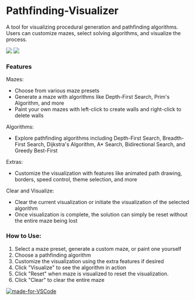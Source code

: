 # Pathfinding-Visualizer
A tool for visualizing procedural generation and pathfinding algorithms.
Users can customize mazes, select solving algorithms, and visualize the process.

![](https://github.com/aleksbrsc/Pathfinding-Visualizer/blob/main/pf-dijkstras.gif)
![](https://github.com/aleksbrsc/Pathfinding-Visualizer/blob/main/pf-dark-and-mazes.gif)

### Features
Mazes: 
- Choose from various maze presets
- Generate a maze with algorithms like Depth-First Search, Prim's Algorithm, and more
- Paint your own mazes with left-click to create walls and right-click to delete walls 

Algorithms:
- Explore pathfinding algorithms including Depth-First Search, Breadth-First Search, Dijkstra's Algorithm, A* Search, Bidirectional Search, and Greedy Best-First

Extras:
- Customize the visualization with features like animated path drawing, borders, speed control, theme selection, and more

Clear and Visualize:
- Clear the current visualization or initiate the visualization of the selected algorithm
- Once visualization is complete, the solution can simply be reset without the entire maze being lost

### How to Use:
1. Select a maze preset, generate a custom maze, or paint one yourself
2. Choose a pathfinding algorithm
3. Customize the visualization using the extra features if desired
4. Click "Visualize" to see the algorithm in action
5. Click "Reset" when maze is visualized to reset the visualization.
6. Click "Clear" to clear the entire maze

[![made-for-VSCode](https://img.shields.io/badge/Made%20for-VSCode-1f425f.svg)](https://code.visualstudio.com/)
